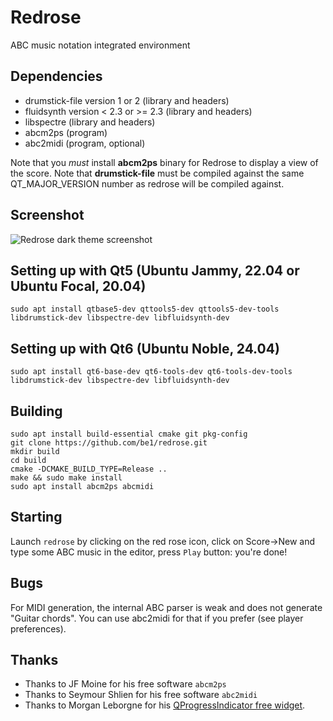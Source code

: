 # Redrose
ABC music notation integrated environment

## Dependencies
- drumstick-file version 1 or 2 (library and headers)
- fluidsynth version < 2.3 or >= 2.3 (library and headers)
- libspectre (library and headers)
- abcm2ps (program)
- abc2midi (program, optional)

Note that you *must* install **abcm2ps** binary for Redrose to display a view of the score.
Note that **drumstick-file** must be compiled against the same QT\_MAJOR\_VERSION number as redrose will be compiled against.

## Screenshot
![Redrose dark theme screenshot](http://brouits.free.fr/redrose/redrose.png)

## Setting up with Qt5 (Ubuntu Jammy, 22.04 or Ubuntu Focal, 20.04)
```
sudo apt install qtbase5-dev qttools5-dev qttools5-dev-tools libdrumstick-dev libspectre-dev libfluidsynth-dev
```

## Setting up with Qt6 (Ubuntu Noble, 24.04)
```
sudo apt install qt6-base-dev qt6-tools-dev qt6-tools-dev-tools libdrumstick-dev libspectre-dev libfluidsynth-dev
```

## Building
```
sudo apt install build-essential cmake git pkg-config
git clone https://github.com/be1/redrose.git
mkdir build
cd build
cmake -DCMAKE_BUILD_TYPE=Release ..
make && sudo make install
sudo apt install abcm2ps abcmidi
```

## Starting
Launch `redrose` by clicking on the red rose icon, click on Score->New and type some ABC music in the editor, press `Play` button: you're done!

## Bugs
For MIDI generation, the internal ABC parser is weak and does not generate "Guitar chords". You can use abc2midi for that if you prefer (see player preferences).

## Thanks
- Thanks to JF Moine for his free software `abcm2ps`
- Thanks to Seymour Shlien for his free software `abc2midi`
- Thanks to Morgan Leborgne for his [QProgressIndicator free widget](https://github.com/mojocorp/QProgressIndicator).

